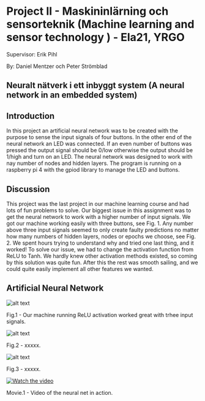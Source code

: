 # Project II - Maskininlärning och sensorteknik (Machine learning and sensor technology ) - Ela21, YRGO

Supervisor: Erik Pihl 

By: Daniel Mentzer och Peter Strömblad
            
## Neuralt nätverk i ett inbyggt system (A neural network in an embedded system) 



## Introduction
In this project an artificial neural network was to be created with the purpose to sense the input signals of four buttons. In the other end of the neural network an LED was connected. If an even number of buttons was pressed the output signal should be 0/low otherwise the output should be 1/high and turn on an LED. The neural network was designed to work with nay number of nodes and hidden layers.  The program is running on a raspberry pi 4 with the gpiod library to manage the LED and buttons.





## Discussion

This project was the last project in our machine learning course and had lots of fun problems to solve. Our biggest issue in this assignment was to get the neural network to work with a higher number of input signals. We got our machine working easily with three buttons, see Fig. 1. Any number above three input signals seemed to only create faulty predictions no matter how many numbers of hidden layers, nodes or epochs we choose, see Fig. 2. We spent hours trying to understand why and tried one last thing, and it worked! 
To solve our issue, we had to change the activation function from ReLU to Tanh. We hardly knew other activation methods existed, so coming by this solution was quite fun. After this the rest was smooth sailing, and we could quite easily implement all other features we wanted.



## Artificial Neural Network



![alt text](https://github.com/peter-strom/rp_neural_network/blob/79120f8e67cc45bbf3da65b98d9f7b271186022d/img/fig1.png)

Fig.1 - Our machine running ReLU activation worked great with trhee input signals. 


![alt text](https://github.com/peter-strom/rp_neural_network/blob/79120f8e67cc45bbf3da65b98d9f7b271186022d/img/fig2.png)

Fig.2 - xxxxx. 


![alt text](https://github.com/peter-strom/MQTT-cpp/blob/master/bild3.png)

Fig.3 - xxxxx.




[![Watch the video](https://github.com/peter-strom/rp_neural_network/blob/79120f8e67cc45bbf3da65b98d9f7b271186022d/img/youtube.png)](https://youtu.be/20bjsbjJasY)

Movie.1 - Video of the neural net in action.
